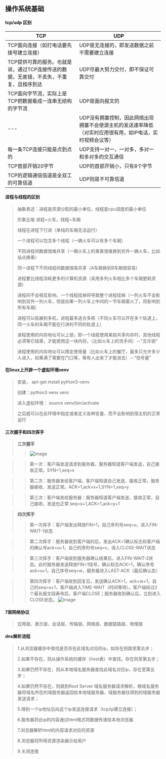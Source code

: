 ## 操作系统基础

#### tcp/udp 区别

TCP | UDP
--- | ---
TCP面向连接（如打电话要先拨号建立连接）| UDP是无连接的，即发送数据之前不需要建立连接
TCP提供可靠的服务。也就是说，通过TCP连接传送的数据，无差错，不丢失，不重复，且按序到达 | UDP尽最大努力交付，即不保证可靠交付
TCP面向字节流，实际上是TCP把数据看成一连串无结构的字节流 | UDP是面向报文的
--- | UDP没有拥塞控制，因此网络出现拥塞不会使源主机的发送速率降低（对实时应用很有用，如IP电话，实时视频会议等）
每一条TCP连接只能是点到点的 | UDP支持一对一，一对多，多对一和多对多的交互通信
TCP首部开销20字节 | UDP的首部开销小，只有8个字节
TCP的逻辑通信信道是全双工的可靠信道 | UDP则是不可靠信道

#### 进程与线程的区别
>
> 抽象表述：进程是资源分配的最小单位，线程是cpu调度的最小单位
> 
> 形象比喻 进程=火车，线程=车厢
> 
> 线程在进程下行进（单纯的车厢无法运行）
> 
> 一个进程可以包含多个线程（一辆火车可以有多个车厢）
> 
> 不同进程间数据很难共享（一辆火车上的乘客很难换到另外一辆火车，比如站点换乘）
> 
> 同一进程下不同线程间数据很易共享（A车厢换到B车厢很容易）
> 
> 进程要比线程消耗更多的计算机资源（采用多列火车相比多个车厢更耗资源）
> 
> 进程间不会相互影响，一个线程挂掉将导致整个进程挂掉（一列火车不会影响到另外一列火车，但是如果一列火车上中间的一节车厢着火了，将影响到所有车厢）
> 
> 进程可以拓展到多机，进程最多适合多核（不同火车可以开在多个轨道上，同一火车的车厢不能在行进的不同的轨道上）
> 
> 进程使用的内存地址可以上锁，即一个线程使用某些共享内存时，其他线程必须等它结束，才能使用这一块内存。（比如火车上的洗手间）－"互斥锁"
> 
> 进程使用的内存地址可以限定使用量（比如火车上的餐厅，最多只允许多少人进入，如果满了需要在门口等，等有人出来了才能进去）－“信号量”

#### 在linux上开辟一个虚拟环境venv

> 安装， apt-get install python3-venv
> 
> 创建：python3 venv venc
> 
> 进入虚拟环境： source venv/bin/activate
> 
> 之后就可以在此环境中指定或者定义各种变量，而不会影响到宿主机的正常运行

#### 三次握手和四次挥手

> **三次握手**
>>![image](https://user-images.githubusercontent.com/84756119/120254262-021c9580-c2bc-11eb-985e-68adb101de75.png)

>> 第一次：客户端发送请求到服务器，服务器知道客户端发送，自己接收正常。SYN=1,seq=x

>> 第二次：服务器发给客户端，客户端知道自己发送、接收正常，服务器接收、发送正常。ACK=1,ack=x+1,SYN=1,seq=y

>> 第三次：客户端发给服务器：服务器知道客户端发送，接收正常，自己接收，发送也正常.seq=x+1,ACK=1,ack=y+1
>> 

> **四次挥手**
>> 
>> 第一次挥手：客户端发出释放FIN=1，自己序列号seq=u，进入FIN-WAIT-1状态

>> 第二次挥手：服务器收到客户端的后，发出ACK=1确认标志和客户端的确认号ack=u+1，自己的序列号seq=v，进入CLOSE-WAIT状态

>> 第三次挥手：客户端收到服务器确认结果后，进入FIN-WAIT-2状态。此时服务器发送释放FIN=1信号，确认标志ACK=1，确认序号ack=u+1，自己序号seq=w，服务器进入LAST-ACK（最后确认态）

>> 第四次挥手：客户端收到回复后，发送确认ACK=1，ack=w+1，自己的seq=u+1，客户端进入TIME-WAIT（时间等待）。客户端经过2个最长报文段寿命后，客户端CLOSE；服务器收到确认后，立刻进入CLOSE状态。
>> ![image](https://user-images.githubusercontent.com/84756119/120254155-c5e93500-c2bb-11eb-8cd9-368815680d13.png)

#### 7层网络协议

> 应用层、表示层、会话层、传输层、网络层、数据链路层、物理层

#### dns解析流程

> 1.从浏览器缓存中查找是否存在此域名对应的ip，如存在则跳至第五步；
> 
> 2.如果不存在，则从操作系统的缓存（host表）中查找，存在则至第五步；
> 
> 3.如果仍然不存在，则从本地域名服务器查找此域名对应ip，存在至第五步；
> 
> 4.如果仍然不存在，则跳到Root Server 域名服务器请求解析，根域名服务器将域名所在的域服务器返回给本地域服务器，域服务器往得到的域服务器发送请求；
> 
> 5.得到一个ip地址后向这个ip发送连接请求（tcp/ip建立连接）；
> 
> 6.服务器将此ip的内容通过html格式将数据传递给本地浏览器
> 
> 7.浏览器解析html的内容请求对应的资源
> 
> 8.浏览器将所得资源渲染展示给用户
> 
> 9.关闭连接
